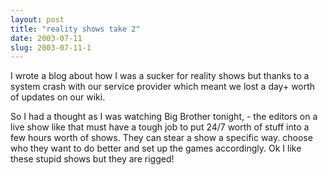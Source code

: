 ```yaml
---
layout: post
title: "reality shows take 2"
date: 2003-07-11
slug: 2003-07-11-1
---
```


I wrote a blog about how I was a sucker for reality shows but thanks to a system crash with our service provider which meant we lost a day+ worth of updates on our wiki.  

So I had a thought as I was watching Big Brother tonight, - the editors on a live show like that must have a tough job to put  24/7 worth of stuff into a few hours worth of shows.  They can stear a show a specific way. choose who they want to do better and set up the games accordingly.  Ok I like these stupid shows but they are rigged!

